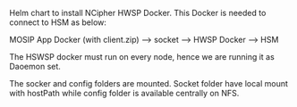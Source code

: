 Helm chart to install NCipher HWSP Docker.  This Docker is needed to connect to HSM as below:

MOSIP App Docker (with client.zip)  --> socket --> HWSP Docker --> HSM

The HSWSP docker must run on every node, hence we are running it as Daoemon set.  

The socker and config folders are mounted.  Socket folder have local mount with hostPath while config folder is available centrally on NFS.
